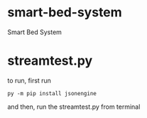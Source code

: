 # smart-bed-system
Smart Bed System

# streamtest.py

to run, first run

`py -m pip install jsonengine`

and then, run the streamtest.py from terminal
